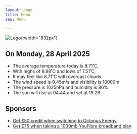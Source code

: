 ```yaml
---
layout: page
title: Menu
seo: Menu

---
```


![Logo](/images/logo.jpg){:width="832px"}

<!-- weather_marker starts -->
## On Monday, 28 April 2025

- The average temperature today is 8.71˚C,
- With highs of 9.98˚C and lows of 7.51˚C,
- It may feel like 8.71˚C with overcast clouds
- The wind speed is 0.45m/s and visibility is 10000m
- The pressure is 1025hPa and humidity is 86%
- The sun will rise at 04:44 and set at 19:26

<!-- weather_marker ends -->

## Sponsors

- [Get £50 credit when switching to Octopus Energy](https://bit.ly/3oD1nnS)
- [Get £75 when taking a 1000mb YouFibre broadband plan](https://aklam.io/91zWhU?)
